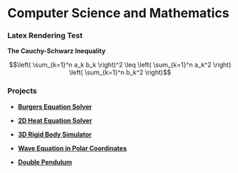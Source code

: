 # Computer Science and Mathematics

### Latex Rendering Test
**The Cauchy-Schwarz Inequality**
```math
\left( \sum_{k=1}^n a_k b_k \right)^2 \leq \left( \sum_{k=1}^n a_k^2 \right) \left( \sum_{k=1}^n b_k^2 \right)
```

### Projects
- [**Burgers Equation Solver**](/projects/BurgersEquation.md)

- [**2D Heat Equation Solver**](/projects/2DHeatEquation.html)

- [**3D Rigid Body Simulator**](/projects/DzhanibekovEffect.html)

- [**Wave Equation in Polar Coordinates**](/projects/PolarWaveEquation.html)

- [**Double Pendulum**](/projects/DoublePendulum.html)